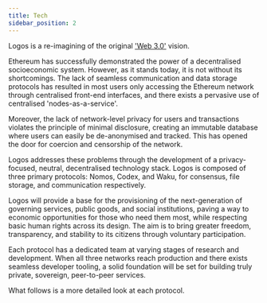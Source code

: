 ```yaml
---
title: Tech
sidebar_position: 2
---
```


Logos is a re-imagining of the original ['Web 3.0'](http://gavwood.com/dappsweb3.html) vision. 

Ethereum has successfully demonstrated the power of a decentralised socioeconomic system. However, as it stands today, it is not without its shortcomings. The lack of seamless communication and data storage protocols has resulted in most users only accessing the Ethereum network through centralised front-end interfaces, and there exists a pervasive use of centralised 'nodes-as-a-service'.

Moreover, the lack of network-level privacy for users and transactions violates the principle of minimal disclosure, creating an immutable database where users can easily be de-anonymised and tracked. This has opened the door for coercion and censorship of the network.

Logos addresses these problems through the development of a privacy-focused, neutral, decentralised technology stack. Logos is composed of three primary protocols: Nomos, Codex, and Waku, for consensus, file storage, and communication respectively.

Logos will provide a base for the provisioning of the next-generation of governing services, public goods, and social institutions, paving a way to economic opportunities for those who need them most, while respecting basic human rights across its design. The aim is to bring greater freedom, transparency, and stability to its citizens through voluntary participation.

Each protocol has a dedicated team at varying stages of research and development. When all three networks reach production and there exists seamless developer tooling, a solid foundation will be set for building truly private, sovereign, peer-to-peer services.

What follows is a more detailed look at each protocol.
